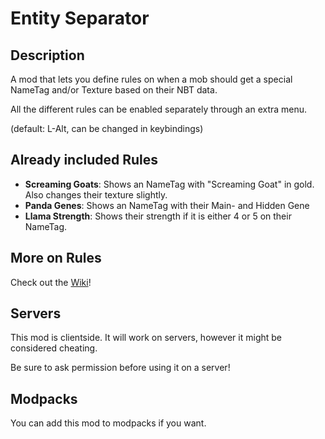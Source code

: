 # Entity Separator

## Description

A mod that lets you define rules on when a mob should get a special NameTag and/or Texture based on their NBT data.

All the different rules can be enabled separately through an extra menu.

(default: L-Alt, can be changed in keybindings)

## Already included Rules

* **Screaming Goats**: Shows an NameTag with "Screaming Goat" in gold. Also changes their texture slightly.
* **Panda Genes**: Shows an NameTag with their Main- and Hidden Gene
* **Llama Strength**: Shows their strength if it is either 4 or 5 on their NameTag.

## More on Rules

Check out the [Wiki](https://github.com/daWinzig/entity-separator/wiki)!

## Servers
This mod is clientside. It will work on servers, however it might be considered cheating.

Be sure to ask permission before using it on a server!

## Modpacks
You can add this mod to modpacks if you want.
